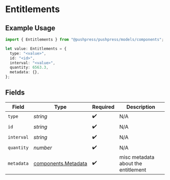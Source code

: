 # Entitlements

## Example Usage

```typescript
import { Entitlements } from "@pushpress/pushpress/models/components";

let value: Entitlements = {
  type: "<value>",
  id: "<id>",
  interval: "<value>",
  quantity: 6563.3,
  metadata: {},
};
```

## Fields

| Field                                                      | Type                                                       | Required                                                   | Description                                                |
| ---------------------------------------------------------- | ---------------------------------------------------------- | ---------------------------------------------------------- | ---------------------------------------------------------- |
| `type`                                                     | *string*                                                   | :heavy_check_mark:                                         | N/A                                                        |
| `id`                                                       | *string*                                                   | :heavy_check_mark:                                         | N/A                                                        |
| `interval`                                                 | *string*                                                   | :heavy_check_mark:                                         | N/A                                                        |
| `quantity`                                                 | *number*                                                   | :heavy_check_mark:                                         | N/A                                                        |
| `metadata`                                                 | [components.Metadata](../../models/components/metadata.md) | :heavy_check_mark:                                         | misc metadata about the entitlement                        |